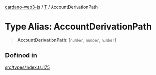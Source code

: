[cardano-web3-js](../../../index.md) / [T](../index.md) / AccountDerivationPath

# Type Alias: AccountDerivationPath

> **AccountDerivationPath**: [`number`, `number`, `number`]

## Defined in

[src/types/index.ts:175](https://github.com/xray-network/cardano-web3-js/blob/main/src/types/index.ts#L175)
